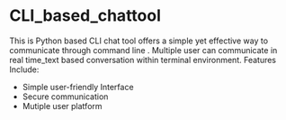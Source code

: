 # CLI_based_chattool
This is Python based CLI chat tool offers a simple yet effective way to communicate through command line . Multiple user can communicate in real time_text based conversation within terminal environment.
Features Include:
 * Simple user-friendly Interface
 * Secure communication
 * Mutiple user platform
